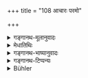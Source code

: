 +++
title = "108 आचारः परमो"

+++

<details><summary>गङ्गानथ-मूलानुवादः</summary>

Morality [Right Behaviour] is highest Dharma; that which is prescribed in the śruti and laid down in the Smṛti. hence the twice-born person, desiring the welfare of his soul, should be always intent upon Right Behaviour.—(108)
</details>

<details><summary>मेधातिथिः</summary>

**परमः** प्रकृष्टो **धर्म आचारस्** तथा **श्रुतौ** वेदे य **उक्तः** । **स्मार्तः** स्मृतिषूक्तः । **तस्माद्** आचारधर्मे **नित्यं युक्तः स्यान्** नित्यम् अनुतिष्ठेद् **आत्मवान्** आत्मनो हितम् इच्छन् । सर्वस्यात्मास्त्य् अतो मतुपा तद्धितपरत्वम् उच्यते ॥ १.१०८ ॥
</details>

<details><summary>गङ्गानथ-भाष्यानुवादः</summary>

‘*Highest Dharma is Morality*’ \[Right Behaviour\]; that which has been prescribed in the *Śruti, i.e*. Veda; and also ‘*that laid down in the Smṛti*.’ Hence one should be ever *intent upon* Dharma in the shape of Right Behaviour *i.e*. he should carry it into practice.

‘*Ātmavān*’—*lit*. ‘endowed with soul,’ really means ‘*desiring the welfare of his soul*’; all men are ‘endowed with soul’; hence the affix ‘*matup*’ is taken to mean ‘welfare of soul.’—(108).
</details>

<details><summary>गङ्गानथ-टिप्पन्यः</summary>

**(Verse 108-109)**

*Vaśiṣṭha*, 6.1-5.—(Same as Manu.)
</details>

<details><summary>Bühler</summary>

108	The rule of conduct is transcendent law, whether it be taught in the revealed texts or in the sacred tradition; hence a twice-born man who possesses regard for himself, should be always careful to (follow) it.
</details>
